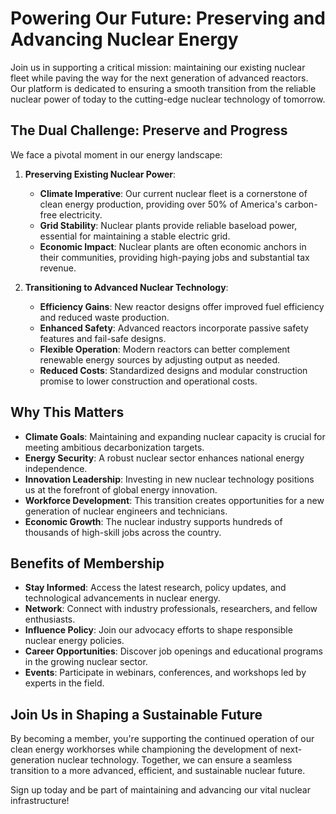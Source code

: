 # Powering Our Future: Preserving and Advancing Nuclear Energy

Join us in supporting a critical mission: maintaining our existing nuclear fleet while paving the way for the next generation of advanced reactors. Our platform is dedicated to ensuring a smooth transition from the reliable nuclear power of today to the cutting-edge nuclear technology of tomorrow.

## The Dual Challenge: Preserve and Progress

We face a pivotal moment in our energy landscape:

1. **Preserving Existing Nuclear Power**:
   - **Climate Imperative**: Our current nuclear fleet is a cornerstone of clean energy production, providing over 50% of America's carbon-free electricity.
   - **Grid Stability**: Nuclear plants provide reliable baseload power, essential for maintaining a stable electric grid.
   - **Economic Impact**: Nuclear plants are often economic anchors in their communities, providing high-paying jobs and substantial tax revenue.

2. **Transitioning to Advanced Nuclear Technology**:
   - **Efficiency Gains**: New reactor designs offer improved fuel efficiency and reduced waste production.
   - **Enhanced Safety**: Advanced reactors incorporate passive safety features and fail-safe designs.
   - **Flexible Operation**: Modern reactors can better complement renewable energy sources by adjusting output as needed.
   - **Reduced Costs**: Standardized designs and modular construction promise to lower construction and operational costs.

## Why This Matters

- **Climate Goals**: Maintaining and expanding nuclear capacity is crucial for meeting ambitious decarbonization targets.
- **Energy Security**: A robust nuclear sector enhances national energy independence.
- **Innovation Leadership**: Investing in new nuclear technology positions us at the forefront of global energy innovation.
- **Workforce Development**: This transition creates opportunities for a new generation of nuclear engineers and technicians.
- **Economic Growth**: The nuclear industry supports hundreds of thousands of high-skill jobs across the country.

## Benefits of Membership

- **Stay Informed**: Access the latest research, policy updates, and technological advancements in nuclear energy.
- **Network**: Connect with industry professionals, researchers, and fellow enthusiasts.
- **Influence Policy**: Join our advocacy efforts to shape responsible nuclear energy policies.
- **Career Opportunities**: Discover job openings and educational programs in the growing nuclear sector.
- **Events**: Participate in webinars, conferences, and workshops led by experts in the field.

## Join Us in Shaping a Sustainable Future

By becoming a member, you're supporting the continued operation of our clean energy workhorses while championing the development of next-generation nuclear technology. Together, we can ensure a seamless transition to a more advanced, efficient, and sustainable nuclear future.

Sign up today and be part of maintaining and advancing our vital nuclear infrastructure!
